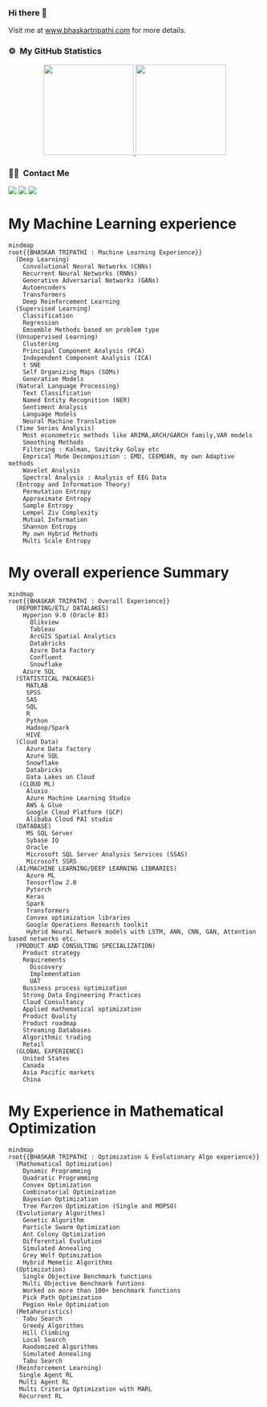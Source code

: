 ### Hi there 👋
Visit me at www.bhaskartripathi.com for more details. 
### ⚙️ &nbsp;My GitHub Statistics

<p align="center">
<a href="https://github.com/bhaskatripathi">
  <img height="180em" src="https://github-readme-stats-eight-theta.vercel.app/api?username=bhaskatripathi&show_icons=true&theme=algolia&include_all_commits=true&count_private=true"/>
  <img height="180em" src="https://github-readme-stats-eight-theta.vercel.app/api/top-langs/?username=bhaskatripathi&layout=compact&langs_count=8&theme=algolia"/>
</a>
</p>

### 🤝🏻 &nbsp;Contact Me

<p>
<a href="https://www.linkedin.com/in/bhaskartripathi/"><img src="https://img.shields.io/badge/-bhaskartripathi-0077B5?style=flat&logo=Linkedin&logoColor=white"/></a>
<a href="mailto:bhaskar.tripathi@gmail.com"><img src="https://img.shields.io/badge/-bhaskar.tripathi@gmail.com-D14836?style=flat&logo=Gmail&logoColor=white"/></a>
<a href="https://twitter.com/bt_veeru"><img src="https://img.shields.io/badge/-@bt_veeru-1877F2?style=flat&logo=Twitter&logoColor=white"/></a>
</p>

# My Machine Learning experience
``` mermaid
mindmap
root{{BHASKAR TRIPATHI : Machine Learning Experience}}
  (Deep Learning)
    Convolutional Neural Networks (CNNs)
    Recurrent Neural Networks (RNNs)
    Generative Adversarial Networks (GANs)
    Autoencoders
    Transformers
    Deep Reinforcement Learning
  (Supervised Learning)
    Classification
    Regression 
    Emsemble Methods based on problem type   
  (Unsupervised Learning)
    Clustering
    Principal Component Analysis (PCA)
    Independent Component Analysis (ICA)
    t SNE
    Self Organizing Maps (SOMs)
    Generative Models
  (Natural Language Processing)
    Text Classification
    Named Entity Recognition (NER)
    Sentiment Analysis
    Language Models
    Neural Machine Translation
  (Time Series Analysis)
    Most econometric methods like ARIMA,ARCH/GARCH family,VAR models
    Smoothing Methods
    Filtering : Kalman, Savitzky Golay etc
    Emprical Mode Decomposition : EMD, CEEMDAN, my own Adaptive methods
    Wavelet Analysis
    Spectral Analysis : Analysis of EEG Data
  (Entropy and Information Theory)
    Permutation Entropy 
    Approximate Entropy 
    Sample Entropy 
    Lempel Ziv Complexity 
    Mutual Information 
    Shannon Entropy
    My own Hybrid Methods
    Multi Scale Entropy     
```

# My overall experience Summary
```mermaid
mindmap
root{{BHASKAR TRIPATHI : Overall Experience}}
  (REPORTING/ETL/ DATALAKES)
    Hyperion 9.0 (Oracle BI)
	  Qlikview
	  Tableau
	  ArcGIS Spatial Analytics
	  Databricks
	  Azure Data Factory
	  Confluent
	  Snowflake
    Azure SQL
  (STATISTICAL PACKAGES)
     MATLAB
     SPSS
     SAS
     SQL
     R
     Python
     Hadoop/Spark
     HIVE
  (Cloud Data)
     Azure Data factory
     Azure SQL
     Snowflake
     Databricks
     Data Lakes on Cloud
   (CLOUD ML)
     Aluxio
     Azure Machine Learning Studio
     AWS & Glue
     Google Cloud Platform (GCP)
     Alibaba Cloud PAI studio
  (DATABASE)
     MS SQL Server
     Sybase IQ
     Oracle
     Microsoft SQL Server Analysis Services (SSAS)
     Microsoft SSRS
  (AI/MACHINE LEARNING/DEEP LEARNING LIBRARIES)
     Azure ML
     Tensorflow 2.0
     Pytorch
     Keras
     Spark
     Transformers
     Convex optimization libraries
     Google Operations Research toolkit
     Hybrid Neural Network models with LSTM, ANN, CNN, GAN, Attention based networks etc.
  (PRODUCT AND CONSULTING SPECIALIZATION)
    Product strategy
    Requirements
      Discovery
      Implementation
      UAT
    Business process optimization
    Strong Data Engineering Practices
    Cloud Consultancy
    Applied mathematical optimization
    Product Quality
    Product roadmap
    Streaming Databases
    Algorithmic trading
    Retail
  (GLOBAL EXPERIENCE)
    United States
    Canada
    Asia Pacific markets
    China
```
# My Experience in Mathematical Optimization
``` mermaid
mindmap
root{{BHASKAR TRIPATHI : Optimization & Evolutionary Algo experience}}
  (Mathematical Optimization)
    Dynamic Programming
    Quadratic Programming
    Convex Optimization
    Combinatorial Optimization
    Bayesian Optimization
    Tree Parzen Optimization (Single and MOPSO)
  (Evolutionary Algorithms)
    Genetic Algorithm
    Particle Swarm Optimization 
    Ant Colony Optimization 
    Differential Evolution 
    Simulated Annealing
    Grey Wolf Optimization 
    Hybrid Memetic Algorithms 
  (Optimization)
    Single Objective Benchmark functions
    Multi Objective Benchmark funtions
    Worked on more than 100+ benchmark functions
    Pick Path Optimization
    Pegion Hole Optimization
  (Metaheuristics)
    Tabu Search
    Greedy Algorithms
    Hill Climbing
    Local Search
    Randomized Algorithms
    Simulated Annealing
    Tabu Search
  (Reinforcement Learning)
   Single Agent RL 
   Multi Agent RL 
   Multi Criteria Optimization with MARL
   Recurrent RL

```


<!--
**bhaskatripathi/bhaskatripathi** is a ✨ _special_ ✨ repository because its `README.md` (this file) appears on your GitHub profile.

Here are some ideas to get you started:

- 🔭 I’m currently working on ...
- 🌱 I’m currently learning ...
- 👯 I’m looking to collaborate on ...
- 🤔 I’m looking for help with ...
- 💬 Ask me about ...
- 📫 How to reach me: ...
- 😄 Pronouns: ...
- ⚡ Fun fact: ...
-->
